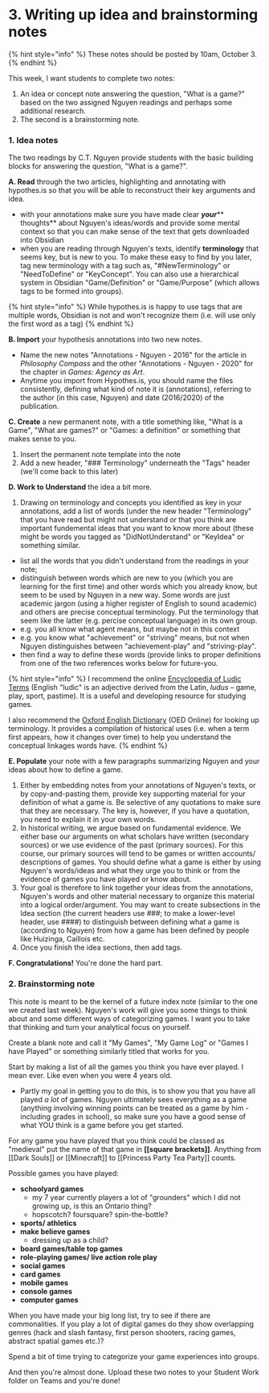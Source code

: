 # 3. Writing up idea and brainstorming notes

{% hint style="info" %}
These notes should be posted by 10am, October 3.&#x20;
{% endhint %}

This week, I want students to complete two notes:&#x20;

1. An idea or concept note answering the question, "What is a game?" based on the two assigned Nguyen readings and perhaps some additional research.
2. The second is a brainstorming note.&#x20;

### 1. Idea notes

The two readings by C.T. Nguyen provide students with the basic building blocks for answering the question, "What is a game?".&#x20;

**A. Read** through the two articles, highlighting and annotating with hypothes.is so that you will be able to reconstruct their key arguments and idea.

* with your annotations make sure you have made clear _**your**_** thoughts** about Nguyen's ideas/words and provide some mental context so that you can make sense of the text that gets downloaded into Obsidian
* when you are reading through Nguyen's texts, identify **terminology** that seems key, but is new to you. To make these easy to find by you later, tag new terminology with a tag such as, "#NewTerminology" or "NeedToDefine" or "KeyConcept". You can also use a hierarchical system in Obsidian "Game/Definition" or "Game/Purpose" (which allows tags to be formed into groups).&#x20;

{% hint style="info" %}
While hypothes.is is happy to use tags that are multiple words, Obsidian is not and won't recognize them (i.e. will use only the first word as a tag)
{% endhint %}

**B. Import** your hypothesis annotations into two new notes.&#x20;

* Name the new notes "Annotations - Nguyen - 2016" for the article in _Philosophy Compass_ and the other "Annotations - Nguyen - 2020" for the chapter in _Games: Agency as Art_.&#x20;
* Anytime you import from Hypothes.is, you should name the files consistently, defining what kind of note it is (annotations), referring to the author (in this case, Nguyen) and date (2016/2020) of the publication.&#x20;

**C. Create** a new permanent note, with a title something like, "What is a Game", "What are games?" or "Games: a definition" or something that makes sense to you.

1. Insert the permanent note template into the note
2. Add a new header, "### Terminology" underneath the "Tags" header (we'll come back to this later)

**D. Work to Understand** the idea a bit more.&#x20;

1. Drawing on terminology and concepts you identified as key in your annotations, add a list of words (under the new header "Terminology" that you have read but might not understand or that you think are important fundemental ideas that you want to know more about (these might be words you tagged as "DidNotUnderstand" or "KeyIdea" or something similar.&#x20;

* list all the words that you didn't understand from the readings in your note;&#x20;
* distinguish between words which are new to you (which you are learning for the first time) and other words which you already know, but seem to be used by Nguyen in a new way. Some words are just academic jargon (using a higher register of English to sound academic) and others are precise conceptual terminology. Put the terminology that seem like the latter (e.g. percise conceptual language) in its own group.
* e.g. you all know what agent means, but maybe not in this context
* e.g. you know what "achievement" or "striving" means, but not when Nguyen distinguishes between "achievement-play" and "striving-play".&#x20;
* then find a way to define these words (provide links to proper definitions from one of the two references works below for future-you.

{% hint style="info" %}
I recommend the online [Encyclopedia of Ludic Terms](https://eolt.org/) (English "ludic" is an adjective derived from the Latin, _ludus –_ game, play, sport, pastime). It is a useful and developing resource for studying games.

I also recommend the [Oxford English Dictionary](https://ocul-crl.primo.exlibrisgroup.com/permalink/01OCUL\_CRL/hgdufh/alma991022606770905153) (OED Online) for looking up terminology. It provides a compilation of historical uses (i.e. when a term first appears, how it changes over time) to help you understand the conceptual linkages words have.
{% endhint %}

**E. Populate** your note with a few paragraphs summarizing Nguyen and your ideas about how to define a game.&#x20;

1. Either by embedding notes from your annotations of Nguyen's texts, or by copy-and-pasting them, provide key supporting material for your definition of what a game is. Be selective of any quotations to make sure that they are necessary. The key is, however, if you have a quotation, you need to explain it in your own words.&#x20;
2. In historical writing, we argue based on fundamental evidence. We either base our arguments on what scholars have written (secondary sources) or we use evidence of the past (primary sources). For this course, our primary sources will tend to be games or written accounts/ descriptions of games. You should define what a game is either by using Nguyen's words/ideas and what they urge you to think or from the evidence of games you have played or know about.&#x20;
3. Your goal is therefore to link together your ideas from the annotations, Nguyen's words and other material necessary to organize this material into a logical order/argument. You may want to create subsections in the Idea section (the current headers use ###; to make a lower-level header, use ####) to distinguish between defining what a game is (according to Nguyen) from how a game has been defined by people like Huizinga, Caillois etc.&#x20;
4. Once you finish the idea sections, then add tags.

**F. Congratulations!** You're done the hard part.&#x20;

### 2. Brainstorming note

This note is meant to be the kernel of a future index note (similar to the one we created last week). Nguyen's work will give you some things to think about and some different ways of categorizing games. I want you to take that thinking and turn your analytical focus on yourself.&#x20;

Create a blank note and call it "My Games", "My Game Log" or "Games I have Played" or something similarly titled that works for you.&#x20;

Start by making a list of all the games you think you have ever played. I mean ever. Like even when you were 4 years old.&#x20;

* Partly my goal in getting you to do this, is to show you that you have all played _a lot_ of games. Nguyen ultimately sees everything as a game (anything involving winning points can be treated as a game by him - including grades in school), so make sure you have a good sense of what YOU think is a game before you get started.&#x20;

For any game you have played that you think could be classed as "medieval" put the name of that game in **\[\[square brackets]]**. Anything from \[\[Dark Souls]] or \[\[Minecraft]] to \[\[Princess Party Tea Party]] counts.&#x20;

Possible games you have played:

* **schoolyard games**&#x20;
  * my 7 year currently players a lot of "grounders" which I did not growing up, is this an Ontario thing?
  * hopscotch? foursquare? spin-the-bottle?
* **sports/ athletics**
* **make believe games**&#x20;
  * dressing up as a child?
* **board games/table top games**
* **role-playing games/ live action role play**
* **social games**
* **card games**
* **mobile games**
* **console games**
* **computer games**

When you have made your big long list, try to see if there are commonalities. If you play a lot of digital games do they show overlapping genres (hack and slash fantasy, first person shooters, racing games, abstract spatial games etc.)?

Spend a bit of time trying to categorize your game experiences into groups.&#x20;

And then you're almost done. Upload these two notes to your Student Work folder on Teams and you're done!
